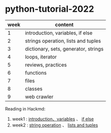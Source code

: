 # python-tutorial-2022


| week  |                content                  |
|-------|-----------------------------------------|
|   1   |   introduction, variables, if else      |
|   2   |   strings operation, lists and tuples   |
|   3   |   dictionary, sets, generator, strings  |
|   4   |   loops, iterator                       |
|   5   |   reviews, practices                    |
|   6   |   functions                             |
|   7   |   files                                 |
|   8   |   classes                               |
|   9   |   web crawler                           |


Reading in Hackmd:
 
1. week1 : [introduction、variables](https://hackmd.io/GmAcWhkORLaYtNVVz-fiew?view) 、 [if else](https://hackmd.io/p3w2zxu8SU2gBT8gX8dbcg)
2. week2 : [string operation](https://hackmd.io/Q_4R9pPRRQWUTxrwTHOqjA) 、 [lists and tuples](https://hackmd.io/CvaS8qVTTmGbVwL36pMbxg)
